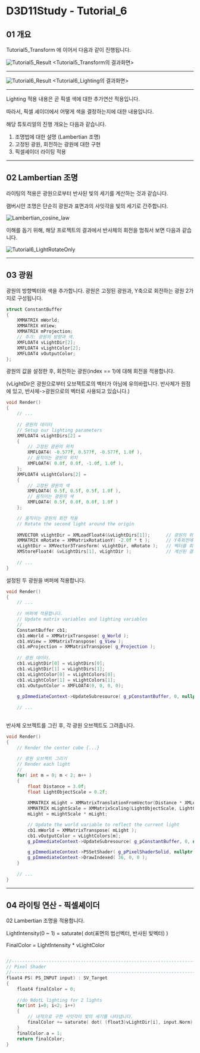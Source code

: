 # D3D11Study - Tutorial_6

## 01 개요

Tutorial5_Transform 에 이어서 다음과 같이 진행됩니다.

![Tutorial5_Result](https://github.com/Zeniz/D3D11Study/assets/46617300/70d4b944-b844-4f93-9c1e-08485564832d)
<Tutorial5_Transform의 결과화면>

----------------
![Tutorial6_Result](https://github.com/Zeniz/D3D11Study/assets/46617300/61fed4eb-4b3b-4c04-a029-e763df6442b1)
<Tutorial6_Lighting의 결과화면>

----------------

Lighting 적용 내용은 곧 픽셀 색에 대한 추가연산 적용입니다.

따라서, 픽셀 셰이더에서 어떻게 색을 결정하는지에 대한 내용입니다.

해당 튜토리얼의 진행 개요는 다음과 같습니다.
1. 조명법에 대한 설명 (Lambertian 조명)
2. 고정된 광원, 회전하는 광원에 대한 구현
3. 픽셀셰이더 라이팅 적용 

----------------

## 02 Lambertian 조명

라이팅의 적용은 광원으로부터 반사된 빛의 세기를 계산하는 것과 같습니다.

램버시안 조명은 단순히 광원과 표면과의 사잇각을 빛의 세기로 간주합니다.

![Lambertian_cosine_law](https://img1.daumcdn.net/thumb/R1280x0/?scode=mtistory2&fname=https%3A%2F%2Fblog.kakaocdn.net%2Fdn%2FotsaW%2FbtqLf7N74wq%2Fea6QuXpFPeadDkRssvo66k%2Fimg.png)

이해를 돕기 위해, 해당 프로젝트의 결과에서 반사체의 회전을 멈춰서 보면 다음과 같습니다.

![Tutorial6_LightRotateOnly](https://github.com/Zeniz/D3D11Study/assets/46617300/fe65bfc9-65a7-4bc8-ae9d-2e0fd810e87e)

----------------

## 03 광원

광원의 방향벡터와 색을 추가합니다.
광원은 고정된 광원과, Y축으로 회전하는 광원 2가지로 구성됩니다.

```cpp
struct ConstantBuffer
{
	XMMATRIX mWorld;
	XMMATRIX mView;
	XMMATRIX mProjection;
    // 추가: 광원의 방향과 색.
	XMFLOAT4 vLightDir[2];
	XMFLOAT4 vLightColor[2];
	XMFLOAT4 vOutputColor;
};
```

광원의 값을 설정한 후,
회전하는 광원(index == 1)에 대해 회전을 적용합니다.

(vLightDir은 광원으로부터 오브젝트로의 벡터가 아님에 유의바랍니다.
반사체가 원점에 있고, 반사체->광원으로의 벡터로 사용되고 있습니다.)

```cpp
void Render()
{
	// ...
	
	// 광원의 데이터
    // Setup our lighting parameters
    XMFLOAT4 vLightDirs[2] =
    {
        // 고정된 광원의 위치
        XMFLOAT4( -0.577f, 0.577f, -0.577f, 1.0f ),
        // 움직이는 광원의 위치
        XMFLOAT4( 0.0f, 0.0f, -1.0f, 1.0f ),
    };
    XMFLOAT4 vLightColors[2] =
    {
        // 고정된 광원의 색
        XMFLOAT4( 0.5f, 0.5f, 0.5f, 1.0f ),
        // 움직이는 광원의 색
        XMFLOAT4( 0.5f, 0.0f, 0.0f, 1.0f )
    };

    // 움직이는 광원의 회전 적용
    // Rotate the second light around the origin
	
    XMVECTOR vLightDir = XMLoadFloat4(&vLightDirs[1]);      // 광원의 위치를 벡터화한 후,
	XMMATRIX mRotate = XMMatrixRotationY( -2.0f * t );      // Y축회전에 대한 회전행렬을 구해서,
	vLightDir = XMVector3Transform( vLightDir, mRotate );   // 벡터를 회전시킵니다.
	XMStoreFloat4( &vLightDirs[1], vLightDir );             // 계산된 결과를 vLightDirs[1]에 저장합니다.
	
	// ...
}
```

설정된 두 광원을 버퍼에 적용합니다.

```cpp
void Render()
{
	// ...
	
	// 버퍼에 적용합니다.
    // Update matrix variables and lighting variables
    //
    ConstantBuffer cb1;
	cb1.mWorld = XMMatrixTranspose( g_World );
	cb1.mView = XMMatrixTranspose( g_View );
	cb1.mProjection = XMMatrixTranspose( g_Projection );
	
    // 광원 데이터.
	cb1.vLightDir[0] = vLightDirs[0];
	cb1.vLightDir[1] = vLightDirs[1];
	cb1.vLightColor[0] = vLightColors[0];
	cb1.vLightColor[1] = vLightColors[1];
	cb1.vOutputColor = XMFLOAT4(0, 0, 0, 0);
	
	g_pImmediateContext->UpdateSubresource( g_pConstantBuffer, 0, nullptr, &cb1, 0, 0 );
	
	// ...
	
``` 

반사체 오브젝트를 그린 후,
각 광원 오브젝트도 그려줍니다.

```cpp
void Render()
{
	// Render the center cube {...}
	
    // 광원 오브젝트 그리기
    // Render each light
    //
    for( int m = 0; m < 2; m++ )
    {
        float Distance = 3.0f;
        float LightObjectScale = 0.2f;
		
        XMMATRIX mLight = XMMatrixTranslationFromVector(Distance * XMLoadFloat4(&vLightDirs[m]));       // 거리를 적용한 위치행렬 생성
		XMMATRIX mLightScale = XMMatrixScaling(LightObjectScale, LightObjectScale, LightObjectScale);   // 스케일링 행렬 생성.
        mLight = mLightScale * mLight;

        // Update the world variable to reflect the current light
		cb1.mWorld = XMMatrixTranspose( mLight );
		cb1.vOutputColor = vLightColors[m];
		g_pImmediateContext->UpdateSubresource( g_pConstantBuffer, 0, nullptr, &cb1, 0, 0 );

		g_pImmediateContext->PSSetShader( g_pPixelShaderSolid, nullptr, 0 );
		g_pImmediateContext->DrawIndexed( 36, 0, 0 );
    }
	
	// ...
}

``` 

----------------

## 04 라이팅 연산 - 픽셀셰이더

02 Lambertian 조명을 적용합니다.

LightIntensity(0 ~ 1) = saturate( dot(표면의 법선벡터, 반사된 빛벡터) )

FinalColor = LightIntensity * vLightColor

```cpp

//--------------------------------------------------------------------------------------
// Pixel Shader
//--------------------------------------------------------------------------------------
float4 PS( PS_INPUT input) : SV_Target
{
    float4 finalColor = 0;
    
    //do NdotL lighting for 2 lights
    for(int i=0; i<2; i++)
    {
        // 내적으로 구한 사잇각이 빛의 세기를 나타냅니다.
        finalColor += saturate( dot( (float3)vLightDir[i], input.Norm) * vLightColor[i] );
    }
    finalColor.a = 1;
    return finalColor;
}

```
